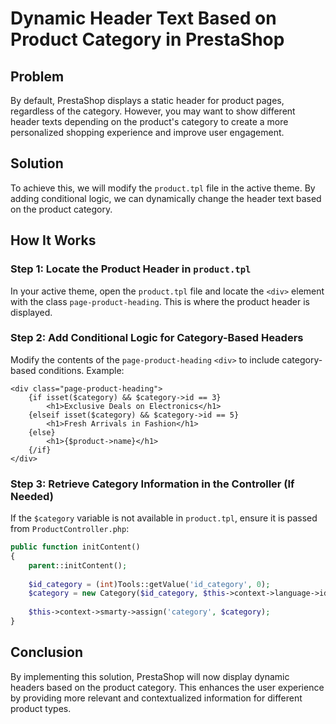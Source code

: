# Dynamic Header Text Based on Product Category in PrestaShop

## Problem

By default, PrestaShop displays a static header for product pages, regardless of the category. However, you may want to show different header texts depending on the product's category to create a more personalized shopping experience and improve user engagement.

## Solution

To achieve this, we will modify the `product.tpl` file in the active theme. By adding conditional logic, we can dynamically change the header text based on the product category.

## How It Works

### Step 1: Locate the Product Header in `product.tpl`

In your active theme, open the `product.tpl` file and locate the `<div>` element with the class `page-product-heading`. This is where the product header is displayed.

### Step 2: Add Conditional Logic for Category-Based Headers

Modify the contents of the `page-product-heading` `<div>` to include category-based conditions. Example:

```smarty
<div class="page-product-heading">
    {if isset($category) && $category->id == 3}
        <h1>Exclusive Deals on Electronics</h1>
    {elseif isset($category) && $category->id == 5}
        <h1>Fresh Arrivals in Fashion</h1>
    {else}
        <h1>{$product->name}</h1>
    {/if}
</div>
```

### Step 3: Retrieve Category Information in the Controller (If Needed)

If the `$category` variable is not available in `product.tpl`, ensure it is passed from `ProductController.php`:

```php
public function initContent()
{
    parent::initContent();
    
    $id_category = (int)Tools::getValue('id_category', 0);
    $category = new Category($id_category, $this->context->language->id);
    
    $this->context->smarty->assign('category', $category);
}
```

## Conclusion

By implementing this solution, PrestaShop will now display dynamic headers based on the product category. This enhances the user experience by providing more relevant and contextualized information for different product types.

